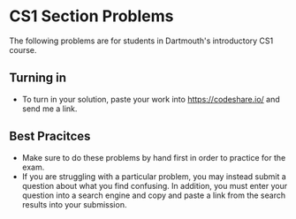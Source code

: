 # CS1 Section Problems
The following problems are for students in Dartmouth's introductory CS1 course. 

## Turning in
- To turn in your solution, paste your work into https://codeshare.io/ and send me a link.

## Best Pracitces
- Make sure to do these problems by hand first in order to practice for the exam. 
- If you are struggling with a particular problem, you may instead submit a question about what you find confusing. In addition, you must enter your question into a search engine and copy and paste a link from the search results into your submission.